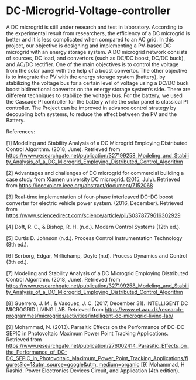 # DC-Microgrid-Voltage-controller

A DC microgrid is still under research and test in laboratory. According to the experimental result from researchers, the efficiency of a DC microgrid is better and it is less complicated when compared to an AC grid. 
In this project, our objective is designing and implementing a PV-based DC microgrid with an energy storage system. A DC microgrid network consists of sources, DC load, and convertors (such as DC/DC boost, DC/DC buck), and AC/DC rectifier. One of the main objectives is to control the voltage from the solar panel with the help of a boost convertor. The other objective is to integrate the PV with the energy storage system (battery), by stabilizing the voltage bus for a certain level of voltage using a DC/DC buck boost bidirectional convertor on the energy storage system’s side. There are different techniques to stabilize the voltage bus. For the battery, we used the Cascade PI controller for the battery while the solar panel is classical PI controller.
The Project can be improved in advance control strategy by decoupling both systems, to reduce the effect between the PV and the Battery.


References:

[1] Modeling and Stability Analysis of a DC Microgrid Employing Distributed Control Algorithm. (2018, June). Retrieved from https://www.researchgate.net/publication/327199258_Modeling_and_Stability_Analysis_of_a_DC_Microgrid_Employing_Distributed_Control_Algorithm 

[2] Advantages and challenges of DC microgrid for commercial building a case study from Xiamen university DC microgrid. (2015, July). Retrieved from https://ieeexplore.ieee.org/abstract/document/7152068

[3] Real-time implementation of four-phase interleaved DC–DC boost converter for electric vehicle power system. (2016, December). Retrieved from https://www.sciencedirect.com/science/article/pii/S0378779616302929

[4] Doft, R. C., & Bishop, R. H. (n.d.). Modern Control Systems (12th ed.).

[5] Curtis D. Johnson (n.d.). Process Control Instrumentation Technology (8th ed.).

[6]  Serborg, Edgar, Mrllichamp, Doyle (n.d). Process Dynamics and Control (3th ed.).

[7] Modeling and Stability Analysis of a DC Microgrid Employing Distributed Control Algorithm. (2018, June). Retrieved from https://www.researchgate.net/publication/327199258_Modeling_and_Stability_Analysis_of_a_DC_Microgrid_Employing_Distributed_Control_Algorithm

[8] Guerrero, J. M., & Vasquez, J. C. (2017, December 31). INTELLIGENT DC MICROGRID LIVING LAB. Retrieved from https://www.et.aau.dk/research-programmes/microgrids/activities/intelligent-dc-microgrid-living-lab/

[9] Mohammad, N. (2013). Parasitic Effects on the Performance of DC-DC SEPIC in Photovoltaic Maximum Power Point Tracking Applications. Retrieved from https://www.researchgate.net/publication/276002414_Parasitic_Effects_on_the_Performance_of_DC-DC_SEPIC_in_Photovoltaic_Maximum_Power_Point_Tracking_Applications/figures?lo=1&utm_source=google&utm_medium=organic
[9] Mohammad, H Rashid. Power Electronics Devices Circuit, and Application (4th edition).



